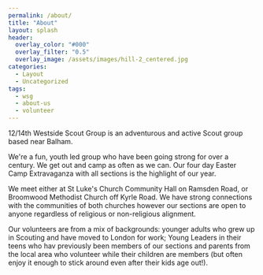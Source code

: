 ```yaml
---
permalink: /about/
title: "About"
layout: splash
header:
  overlay_color: "#000"
  overlay_filter: "0.5"
  overlay_image: /assets/images/hill-2_centered.jpg
categories:
  - Layout
  - Uncategorized
tags:
  - wsg
  - about-us
  - volunteer
---
```


12/14th Westside Scout Group is an adventurous and active Scout group based near Balham. 

We're a fun, youth led group who have been going strong for over a century. We get out and camp as often as we can. Our four day Easter Camp Extravaganza with all sections is the highlight of our year.

We meet either at St Luke's Church Community Hall on Ramsden Road, or Broomwood Methodist Church off Kyrle Road. We have strong connections with the communities of both churches however our sections are open to anyone regardless of religious or non-religious alignment. 

Our volunteers are from a mix of backgrounds: younger adults who grew up in Scouting and have moved to London for work; Young Leaders in their teens who hav  previously been members of our sections and parents from the local area who volunteer while their children are members (but often enjoy it enough to stick around even after their kids age out!).

